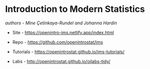 # Introduction to Modern Statistics

*authors - Mine Çetinkaya-Rundel and Johanna Hardin*

* Site - https://openintro-ims.netlify.app/index.html
* Repo - https://github.com/openintrostat/ims

* Tutorials - https://openintrostat.github.io/ims-tutorials/
* Labs - http://openintrostat.github.io/oilabs-tidy/
